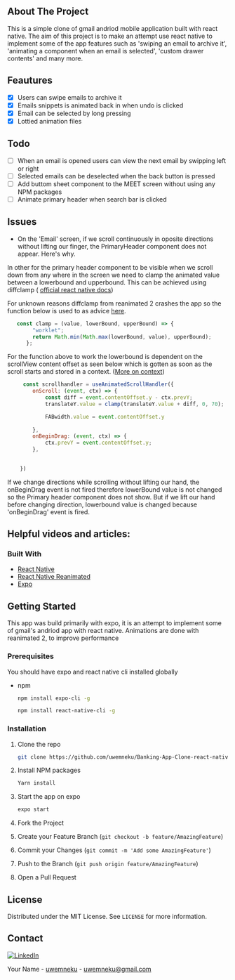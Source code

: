 


<!-- ABOUT THE PROJECT -->

## About The Project
This is a simple clone of gmail andriod mobile application built with react native. The aim of this project is to make an attempt use react native to implement some of the app features such as 'swiping an email to archive it', 'animating a component when an email is selected', 'custom drawer contents' and many more.

## Feautures

- [X] Users can swipe emails to archive it
- [X] Emails snippets is animated back in when undo is clicked
- [X] Email can be selected by long pressing
- [X] Lottied animation files

## Todo
- [ ] When an email is opened users can view the next email by swipping left or right
- [ ] Selected emails can be deselected when the back button is pressed
- [ ] Add buttom sheet component to the MEET screen without using any NPM packages
-[ ] Animate primary header when search bar is clicked

## Issues
- On the 'Email' screen, if we scroll continuously in oposite directions without lifting our finger, the PrimaryHeader component does not appear. Here's why.

In other for the primary header component to be visible when we scroll down from any where in the screen we need to clamp the animated value between a lowerbound and upperbound. This can be achieved using diffclamp ( [official react native docs](https://reactnative.dev/docs/animated#diffclamp))

For unknown reasons diffclamp from reanimated 2 crashes the app so the function below is used to as advice [here](https://stackoverflow.com/questions/68380161/how-to-use-diffclamp-in-reanimated-2). 

```js
   const clamp = (value, lowerBound, upperBound) => {
        "worklet";
        return Math.min(Math.max(lowerBound, value), upperBound);
      };
```
For the function above to work the lowerbound is dependent on the scrollView content offset as seen below which is gotten as soon as the scroll starts and stored in a context. ([More on context](https://docs.swmansion.com/react-native-reanimated/docs/events#using-context))

```js
     const scrollhandler = useAnimatedScrollHandler({
        onScroll: (event, ctx) => {
            const diff = event.contentOffset.y - ctx.prevY;
            translateY.value = clamp(translateY.value + diff, 0, 70);

            FABwidth.value = event.contentOffset.y
    
        },
        onBeginDrag: (event, ctx) => {
            ctx.prevY = event.contentOffset.y;
        },

        
    })
```

If we change directions while scrolling without lifting our hand, the onBeginDrag event is not fired therefore lowerBound value is not changed so the Primary header component does not show. But if we lift our hand before changing direction, lowerbound value is changed because 'onBeginDrag' event is fired.

## Helpful videos and articles:




### Built With

* [React Native](https://reactnative.dev/)
* [React Native Reanimated](https://docs.swmansion.com/react-native-reanimated/)
* [Expo](https://docs.expo.dev/)



<!-- GETTING STARTED -->
## Getting Started
This app was build primarily with expo, it is an attempt to implement some of gmail's andriod app with react native. Animations are done with reanimated 2, to improve performance


### Prerequisites

You should have expo and react native cli installed globally
* npm
  ```sh
  npm install expo-cli -g 
  ```
  ```sh
  npm install react-native-cli -g 
  ```

### Installation


1. Clone the repo
   ```sh
   git clone https://github.com/uwemneku/Banking-App-Clone-react-native
   ```
2. Install NPM packages
   ```sh
   Yarn install
   ```
3. Start the app on expo
   ```sh
   expo start
   ```





4. Fork the Project
5. Create your Feature Branch (`git checkout -b feature/AmazingFeature`)
6. Commit your Changes (`git commit -m 'Add some AmazingFeature'`)
7. Push to the Branch (`git push origin feature/AmazingFeature`)
8. Open a Pull Request



<!-- LICENSE -->
## License

Distributed under the MIT License. See `LICENSE` for more information.



<!-- CONTACT -->
## Contact
[![LinkedIn][linkedin-shield]][linkedin-url]

Your Name - [uwemneku](https://twitter.com/uwemneku) - uwemneku@gmail.com










<!-- MARKDOWN LINKS & IMAGES -->
<!-- https://www.markdownguide.org/basic-syntax/#reference-style-links -->
[contributors-shield]: https://img.shields.io/github/contributors/othneildrew/Best-README-Template.svg?style=for-the-badge
[contributors-url]: https://github.com/othneildrew/Best-README-Template/graphs/contributors
[forks-shield]: https://img.shields.io/github/forks/othneildrew/Best-README-Template.svg?style=for-the-badge
[forks-url]: https://github.com/othneildrew/Best-README-Template/network/members
[stars-shield]: https://img.shields.io/github/stars/othneildrew/Best-README-Template.svg?style=for-the-badge
[stars-url]: https://github.com/othneildrew/Best-README-Template/stargazers
[issues-shield]: https://img.shields.io/github/issues/othneildrew/Best-README-Template.svg?style=for-the-badge
[issues-url]: https://github.com/uwemneku/Banking-App-Clone-react-native/issues
[license-shield]: https://img.shields.io/github/license/othneildrew/Best-README-Template.svg?style=for-the-badge
[license-url]: https://www.linkedin.com/in/uwemisrael/Best-README-Template/blob/master/LICENSE.txt
[linkedin-shield]: https://img.shields.io/badge/-LinkedIn-black.svg?style=for-the-badge&logo=linkedin&colorB=555
[linkedin-url]: https://linkedin.com/in/othneildrew
[product-screenshot]: screenshots/1.jpg
[product-screenshot1]: screenshots/2.jpg


